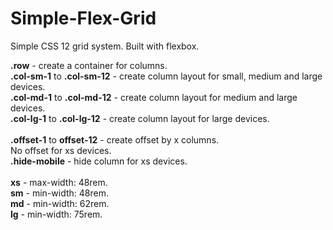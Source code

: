 # Simple-Flex-Grid
Simple CSS 12 grid system. Built with flexbox.

<b>.row</b> - create a container for columns.<br>
<b>.col-sm-1</b> to <b>.col-sm-12</b> - create column layout for small, medium and large devices.<br>
<b>.col-md-1</b></b> to <b>.col-md-12</b> - create column layout for medium and large devices.<br>
<b>.col-lg-1</b></b></b> to <b>.col-lg-12</b> - create column layout for large devices.<br>
<br>
<b>.offset-1</b> to <b>offset-12</b> - create offset by x columns.<br>
No offset for xs devices.
<br>
<b>.hide-mobile</b> - hide column for xs devices.<br>
<br>
<b>xs</b> - max-width: 48rem.<br>
<b>sm</b> - min-width: 48rem.<br>
<b>md</b> - min-width: 62rem.<br>
<b>lg</b> - min-width: 75rem.<br>
